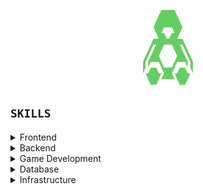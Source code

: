 <p align="center">
    <img width="80" src="assets/rsdo-tux.svg" alt="Linux Tux in ANCII art">
</p>

## `SKILLS`

<details>
    <summary>
        <a title="View">Frontend</a>
    </summary>

- HTML / CSS / JavaScript
- React
- Vue
- Bootstrap
- Tailwind
---

</details>

<details>
    <summary>
        <a title="View">Backend</a>
    </summary>

### Python
- Django
- Django Rest Frameword
- FastAPI
- SQLAlchemy

### TypeScript
- Express
- Next
- Prisma
- TypeORM

### PHP
- Laravel

### GoLang
- Gin
- GORM
---

</details>

<details>
    <summary>
        <a title="View">Game Development</a>
    </summary>

### Godot Engine
- 2D / 3D
- GDScript
- GDShader
- Godot Plugins
- Godot Modules
--- 

</details>

<details>
    <summary>
        <a title="View">Database</a>
    </summary>

- SQLite
- MySQL
- PostgreSQL
--- 

</details>

<details>
    <summary>
        <a title="View">Infrastructure</a>
    </summary>

- Docker
- Docker Composer
- NGINX
- RabbitMQ
--- 

</details>

